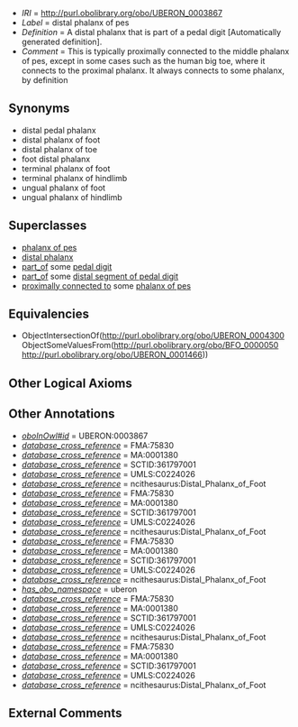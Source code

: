  * *IRI* = http://purl.obolibrary.org/obo/UBERON_0003867
 * *Label* = distal phalanx of pes
 * *Definition* = A distal phalanx that is part of a pedal digit [Automatically generated definition].
 * *Comment* = This is typically proximally connected to the middle phalanx of pes, except in some cases such as the human big toe, where it connects to the proximal phalanx. It always connects to some phalanx, by definition

## Synonyms

 * distal pedal phalanx
 * distal phalanx of foot
 * distal phalanx of toe
 * foot distal phalanx
 * terminal phalanx of foot
 * terminal phalanx of hindlimb
 * ungual phalanx of foot
 * ungual phalanx of hindlimb

## Superclasses

 * [phalanx of pes](../../UBERON/49/UBERON_0001449.md)
 * [distal phalanx](../../UBERON/00/UBERON_0004300.md)
 * [part_of](../../BFO/50/BFO_0000050.md) some [pedal digit](../../UBERON/66/UBERON_0001466.md)
 * [part_of](../../BFO/50/BFO_0000050.md) some [distal segment of pedal digit](../../UBERON/53/UBERON_0009553.md)
 * [proximally connected to](../../core#proximally/to/core#proximally_connected_to.md) some [phalanx of pes](../../UBERON/49/UBERON_0001449.md)

## Equivalencies

 * ObjectIntersectionOf(<http://purl.obolibrary.org/obo/UBERON_0004300> ObjectSomeValuesFrom(<http://purl.obolibrary.org/obo/BFO_0000050> <http://purl.obolibrary.org/obo/UBERON_0001466>))

## Other Logical Axioms


## Other Annotations

 * *[oboInOwl#id](../../id/oboInOwl#id.md)* = UBERON:0003867
 * *[database_cross_reference](../../ef/oboInOwl#hasDbXref.md)* = FMA:75830
 * *[database_cross_reference](../../ef/oboInOwl#hasDbXref.md)* = MA:0001380
 * *[database_cross_reference](../../ef/oboInOwl#hasDbXref.md)* = SCTID:361797001
 * *[database_cross_reference](../../ef/oboInOwl#hasDbXref.md)* = UMLS:C0224026
 * *[database_cross_reference](../../ef/oboInOwl#hasDbXref.md)* = ncithesaurus:Distal_Phalanx_of_Foot
 * *[database_cross_reference](../../ef/oboInOwl#hasDbXref.md)* = FMA:75830
 * *[database_cross_reference](../../ef/oboInOwl#hasDbXref.md)* = MA:0001380
 * *[database_cross_reference](../../ef/oboInOwl#hasDbXref.md)* = SCTID:361797001
 * *[database_cross_reference](../../ef/oboInOwl#hasDbXref.md)* = UMLS:C0224026
 * *[database_cross_reference](../../ef/oboInOwl#hasDbXref.md)* = ncithesaurus:Distal_Phalanx_of_Foot
 * *[database_cross_reference](../../ef/oboInOwl#hasDbXref.md)* = FMA:75830
 * *[database_cross_reference](../../ef/oboInOwl#hasDbXref.md)* = MA:0001380
 * *[database_cross_reference](../../ef/oboInOwl#hasDbXref.md)* = SCTID:361797001
 * *[database_cross_reference](../../ef/oboInOwl#hasDbXref.md)* = UMLS:C0224026
 * *[database_cross_reference](../../ef/oboInOwl#hasDbXref.md)* = ncithesaurus:Distal_Phalanx_of_Foot
 * *[has_obo_namespace](../../ce/oboInOwl#hasOBONamespace.md)* = uberon
 * *[database_cross_reference](../../ef/oboInOwl#hasDbXref.md)* = FMA:75830
 * *[database_cross_reference](../../ef/oboInOwl#hasDbXref.md)* = MA:0001380
 * *[database_cross_reference](../../ef/oboInOwl#hasDbXref.md)* = SCTID:361797001
 * *[database_cross_reference](../../ef/oboInOwl#hasDbXref.md)* = UMLS:C0224026
 * *[database_cross_reference](../../ef/oboInOwl#hasDbXref.md)* = ncithesaurus:Distal_Phalanx_of_Foot
 * *[database_cross_reference](../../ef/oboInOwl#hasDbXref.md)* = FMA:75830
 * *[database_cross_reference](../../ef/oboInOwl#hasDbXref.md)* = MA:0001380
 * *[database_cross_reference](../../ef/oboInOwl#hasDbXref.md)* = SCTID:361797001
 * *[database_cross_reference](../../ef/oboInOwl#hasDbXref.md)* = UMLS:C0224026
 * *[database_cross_reference](../../ef/oboInOwl#hasDbXref.md)* = ncithesaurus:Distal_Phalanx_of_Foot

## External Comments

